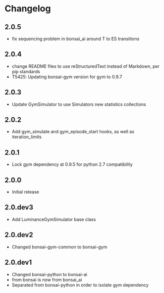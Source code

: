 # Changelog

## 2.0.5
- fix sequencing problem in bonsai_ai around T to ES transitions

## 2.0.4
- change README files to use reStructuredText instead of Markdown, per pip standards
- T5425: Updating bonsai-gym version for gym to 0.9.7

## 2.0.3
- Update GymSimulator to use Simulators new statistics collections

## 2.0.2
- Add gym_simulate and gym_episode_start hooks, as well as iteration_limits

## 2.0.1
- Lock gym dependency at 0.9.5 for python 2.7 compatibility

## 2.0.0
- Initial release

## 2.0.dev3
- Add LuminanceGymSimulator base class

## 2.0.dev2
- Changed bonsai-gym-common to bonsai-gym

## 2.0.dev1
- Changed bonsai-python to bonsai-ai
- from bonsai is now from bonsai_ai
- Separated from bonsai-python in order to isolate gym dependency
